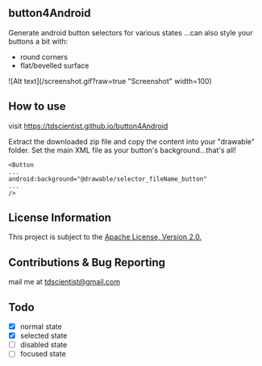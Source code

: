 ## button4Android ##
Generate android button selectors for various states
...can also style your buttons a bit with:

* round corners
* flat/bevelled surface

![Alt text](/screenshot.gif?raw=true "Screenshot" width=100) 


## How to use ##
visit https://tdscientist.github.io/button4Android

Extract the downloaded zip file and copy the content into your "drawable" folder.
Set the main XML file as your button's background...that's all!
 ```
 <Button
...
android:background="@drawable/selector_fileName_button"
... 
/>
```
## License Information ##
This project is subject to the [Apache License, Version 2.0.](http://apache.org/licenses/LICENSE-2.0.html)

## Contributions & Bug Reporting ##
mail me at tdscientist@gmail.com 

 
## Todo ##
- [x] normal state
- [x] selected state
- [ ] disabled state
- [ ] focused state
